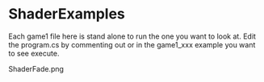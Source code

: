 # ShaderExamples
 
Each game1 file here is stand alone to run the one you want to look at. 
Edit the program.cs by commenting out or in the game1_xxx example you want to see execute.

ShaderFade.png
